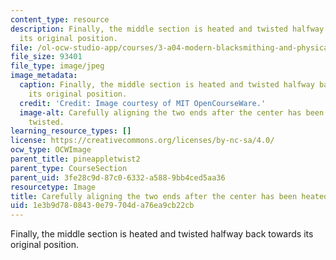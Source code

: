 ```yaml
---
content_type: resource
description: Finally, the middle section is heated and twisted halfway back towards
  its original position.
file: /ol-ocw-studio-app/courses/3-a04-modern-blacksmithing-and-physical-metallurgy-fall-2008/1e3b9d7808430e79704da76ea9cb22cb_112.jpg
file_size: 93401
file_type: image/jpeg
image_metadata:
  caption: Finally, the middle section is heated and twisted halfway back towards
    its original position.
  credit: 'Credit: Image courtesy of MIT OpenCourseWare.'
  image-alt: Carefully aligning the two ends after the center has been heated and
    twisted.
learning_resource_types: []
license: https://creativecommons.org/licenses/by-nc-sa/4.0/
ocw_type: OCWImage
parent_title: pineappletwist2
parent_type: CourseSection
parent_uid: 3fe28c9d-87c0-6332-a588-9bb4ced5aa36
resourcetype: Image
title: Carefully aligning the two ends after the center has been heated and twisted
uid: 1e3b9d78-0843-0e79-704d-a76ea9cb22cb
---
```

Finally, the middle section is heated and twisted halfway back towards its original position.